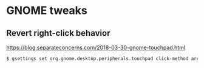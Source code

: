 # GNOME tweaks

## Revert right-click behavior

https://blog.separateconcerns.com/2018-03-30-gnome-touchpad.html

```bash
$ gsettings set org.gnome.desktop.peripherals.touchpad click-method areas
```
